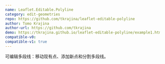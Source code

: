 ```yaml
---
name: Leaflet.Editable.Polyline
category: edit-geometries
repo: https://github.com/tkrajina/leaflet-editable-polyline
author: Tomo Krajina
author-url: https://github.com/tkrajina
demo: https://tkrajina.github.io/leaflet-editable-polyline/example1.html
compatible-v0:
compatible-v1: true
---
```


可编辑多段线：移动现有点、添加新点和分割多段线。
